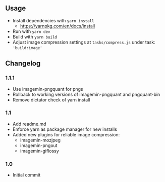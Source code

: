 ## Usage
* Install dependencies with `yarn install`
  * https://yarnpkg.com/en/docs/install
* Run with `yarn dev`
* Build with `yarn build`
* Adjust image compression settings at `tasks/compress.js` under task: `'build:image'`

## Changelog
### 1.1.1
  * Use imagemin-pngquant for pngs
  * Rollback to working versions of imagemin-pngquant and pngquant-bin
  * Remove dictator check of yarn install
### 1.1 
  * Add readme.md
  * Enforce yarn as package manager for new installs
  * Added new plugins for reliable image compression:
    * imagemin-mozjpeg
    * imagemin-pngout
    * imagemin-giflossy
### 1.0
  * Initial commit
